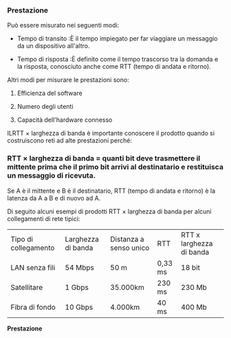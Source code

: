 ### Prestazione

Può essere misurato nei seguenti modi:

- Tempo di transito :È il tempo impiegato per far viaggiare un messaggio da un dispositivo all'altro.
    
- Tempo di risposta :È definito come il tempo trascorso tra la domanda e la risposta, conosciuto anche come RTT (tempo di andata e ritorno).
    

Altri modi per misurare le prestazioni sono:

1. Efficienza del software

    
2. Numero degli utenti
    
3. Capacità dell'hardware connesso
    

ILRTT × larghezza di banda è importante conoscere il prodotto quando si costruiscono reti ad alte prestazioni perché:
### RTT × larghezza di banda = quanti bit deve trasmettere il mittente prima che il primo bit arrivi al destinatario e restituisca un messaggio di ricevuta.

Se A è il mittente e B è il destinatario, RTT (tempo di andata e ritorno) è la latenza da A a B e di nuovo ad A.

Di seguito alcuni esempi di prodotti RTT × larghezza di banda per alcuni collegamenti di rete tipici:

|   |   |   |   |   |
|---|---|---|---|---|
|Tipo di collegamento|Larghezza di banda|Distanza a senso unico|RTT|RTT x larghezza di banda|
|LAN senza fili|54 Mbps|50 m|0,33 ms|18 bit|
|Satellitare|1 Gbps|35.000km|230 ms|230 Mb|
|Fibra di fondo|10 Gbps|4.000km|40 ms|400 Mb|


**Prestazione**